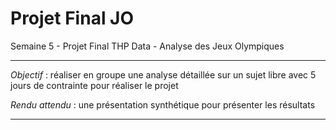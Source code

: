 # Projet Final JO
Semaine 5 - Projet Final THP Data - Analyse des Jeux Olympiques

--- 
*Objectif* : réaliser en groupe une analyse détaillée sur un sujet libre avec 5 jours de contrainte pour réaliser le projet

*Rendu attendu* : une présentation synthétique pour présenter les résultats

--- 



